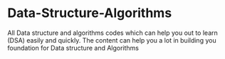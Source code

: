 # Data-Structure-Algorithms
All Data structure and algorithms codes which can help you out to learn (DSA) easily and quickly.
The content can help you a lot in building you foundation for Data structure and Algorithms
